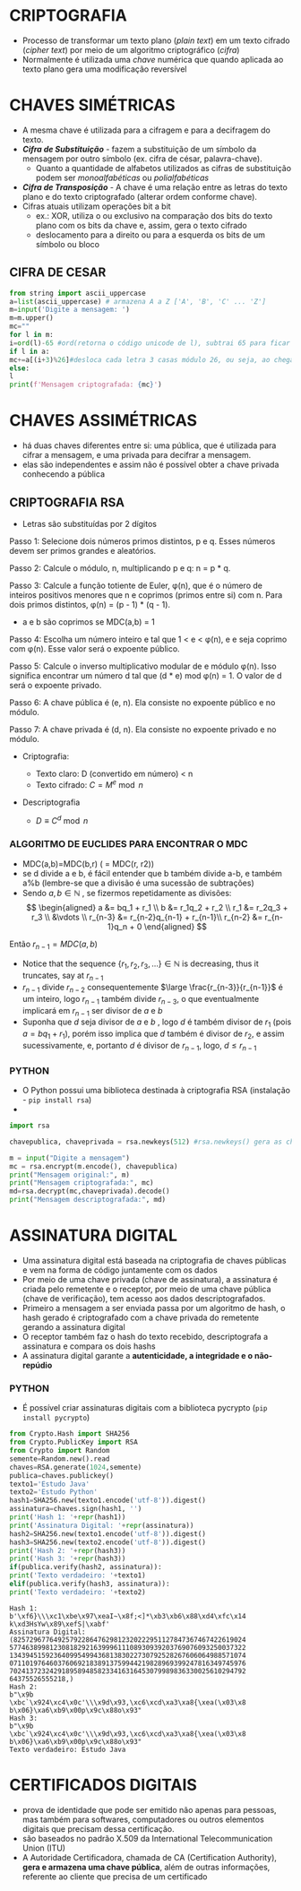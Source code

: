 # CRIPTOGRAFIA

- Processo de transformar um texto plano (*plain text*) em um texto cifrado (*cipher text*) por meio de um algoritmo criptográfico (*cifra*)
- Normalmente é utilizada uma *chave* numérica que quando aplicada ao texto plano gera uma modificação reversível

# CHAVES SIMÉTRICAS 

- A mesma chave é utilizada para a cifragem e para a decifragem do texto.
- ***Cifra de Substituição*** - fazem a substituição de um símbolo da mensagem por outro símbolo (ex. cifra de césar, palavra-chave).
	- Quanto a quantidade de alfabetos utilizados as cifras de substituição podem ser *monoalfabéticas* ou *polialfabéticas*
- ***Cifra de Transposição*** - A chave é uma relação entre as letras do texto plano e do texto criptografado (alterar ordem conforme chave).
- Cifras atuais utilizam operações bit a bit
	- ex.: XOR, utiliza o ou exclusivo na comparação dos bits do texto plano com os bits da chave e, assim, gera o texto cifrado
	- deslocamento para a direito ou para a esquerda os bits de um símbolo ou bloco

## CIFRA DE CESAR

```PYTHON
from string import ascii_uppercase
a=list(ascii_uppercase) # armazena A a Z ['A', 'B', 'C' ... 'Z']
m=input('Digite a mensagem: ')
m=m.upper()
mc=""
for l in m:
i=ord(l)-65 #ord(retorna o código unicode de l), subtrai 65 para ficar no intervalo 0 a 25 (A = 65)
if l in a:
mc+=a[(i+3)%26]#desloca cada letra 3 casas módulo 26, ou seja, ao chegar em Z volta para A
else:
l
print(f'Mensagem criptografada: {mc}')
```

# CHAVES ASSIMÉTRICAS

- há duas chaves diferentes entre si: uma pública, que é utilizada para cifrar a mensagem, e uma privada para decifrar a mensagem.
- elas são independentes e assim não é possível obter a chave privada conhecendo a pública


## CRIPTOGRAFIA RSA 

- Letras são substituídas por 2 dígitos 

Passo 1: Selecione dois números primos distintos, p e q. Esses números devem ser primos grandes e aleatórios.

Passo 2: Calcule o módulo, n, multiplicando p e q: n = p * q.

Passo 3: Calcule a função totiente de Euler, φ(n), que é o número de inteiros positivos menores que n e coprimos (primos entre si) com n. Para dois primos distintos, φ(n) = (p - 1) * (q - 1).
- a e b são coprimos se MDC(a,b) = 1

Passo 4: Escolha um número inteiro e tal que 1 < e < φ(n), e e seja coprimo com φ(n). Esse valor será o expoente público.

Passo 5: Calcule o inverso multiplicativo modular de e módulo φ(n). Isso significa encontrar um número d tal que (d * e) mod φ(n) = 1. O valor de d será o expoente privado.

Passo 6: A chave pública é (e, n). Ela consiste no expoente público e no módulo.

Passo 7: A chave privada é (d, n). Ela consiste no expoente privado e no módulo.

- Criptografia:
	- Texto claro: D (convertido em número) < n
	- Texto cifrado: $C = M^e \bmod n$   

- Descriptografia
	- $D \equiv C^d \bmod n$ 

### ALGORITMO DE EUCLIDES PARA ENCONTRAR O MDC

- MDC(a,b)=MDC(b,r) ( = MDC(r, r2))
- se d divide a e b, é fácil entender que b também divide a-b, e também a%b (lembre-se que a divisão é uma sucessão de subtrações)
- Sendo $a, b \in \mathbb{N}$ , se fizermos repetidamente as divisões:
$$
\begin{aligned}
a &= bq_1 + r_1 \\
b &= r_1q_2 + r_2 \\
r_1 &= r_2q_3 + r_3 \\
&\vdots \\
r_{n-3} &= r_{n-2}q_{n-1} + r_{n-1}\\
r_{n-2} &= r_{n-1}q_n + 0
\end{aligned}
$$

Então $r_{n-1} = MDC(a,b)$


- Notice that the sequence $\{r_1,r_2, r_3, \ldots\} \in \mathbb{N}$ is decreasing, thus it truncates, say at $r_{n-1}$
- $r_{n-1}$ divide $r_{n-2}$ consequentemente $\large \frac{r_{n-3}}{r_{n-1}}$ é um inteiro, logo $r_{n-1}$ também divide $r_{n-3}$, o que eventualmente implicará em $r_{n-1}$ ser divisor de $a$ e $b$
- Suponha que $d$ seja divisor de $a$ e $b$ , logo $d$ é também divisor de $r_{1}$ (pois $a = bq_1 + r_{1}$), porém isso implica que $d$ também é divisor de $r_2$, e assim sucessivamente, e, portanto $d$ é divisor de $r_{n-1}$, logo, $d \leq r_{n-1}$   

### PYTHON
- O Python possui uma biblioteca destinada à criptografia RSA (instalação - `pip install rsa`)
-
```python
import rsa

chavepublica, chaveprivada = rsa.newkeys(512) #rsa.newkeys() gera as chaves

m = input("Digite a mensagem")
mc = rsa.encrypt(m.encode(), chavepublica)
print("Mensagem original:", m)
print("Mensagem criptografada:", mc)
md=rsa.decrypt(mc,chaveprivada).decode()
print("Mensagem descriptografada:", md)
```


# ASSINATURA DIGITAL

- Uma assinatura digital está baseada na criptografia de chaves públicas e vem na forma de código juntamente com os dados
- Por meio de uma chave privada (chave de assinatura), a assinatura é criada pelo remetente e o receptor, por meio de uma chave pública (chave de verificação), tem acesso aos dados descriptografados.
- Primeiro a mensagem a ser enviada passa por um algoritmo de hash, o hash gerado é criptografado com a chave privada do remetente gerando a assinatura digital 
- O receptor também faz o hash do texto recebido, descriptografa a assinatura e compara os dois hashs
- A assinatura digital garante a **autenticidade, a integridade e o não-repúdio**

### PYTHON
- É possível criar assinaturas digitais com a biblioteca pycrypto (`pip install pycrypto`)

```python
from Crypto.Hash import SHA256
from Crypto.PublicKey import RSA
from Crypto import Random
semente=Random.new().read
chaves=RSA.generate(1024,semente)
publica=chaves.publickey()
texto1='Estudo Java'
texto2='Estudo Python'
hash1=SHA256.new(texto1.encode('utf-8')).digest()
assinatura=chaves.sign(hash1, '')
print('Hash 1: '+repr(hash1))
print('Assinatura Digital: '+repr(assinatura))
hash2=SHA256.new(texto1.encode('utf-8')).digest()
hash3=SHA256.new(texto2.encode('utf-8')).digest()
print('Hash 2: '+repr(hash3))
print('Hash 3: '+repr(hash3))
if(publica.verify(hash2, assinatura)):
print('Texto verdadeiro: '+texto1)
elif(publica.verify(hash3, assinatura)):
print('Texto verdadeiro: '+texto2)
```

```output
Hash 1:
b'\xf6}\\\xc1\xbe\x97\xeaI~\x8f;<]*\xb3\xb6\x88\xd4\xfc\x14
k\xd3HsYw\x89\xefS|\xabf'
Assinatura Digital:
(8257296776492579228647629812320222951127847367467422619024
57746389981230818292163999611108930939203769076093250037322
13439451592364099549943681383022730792528267606064988571074
07110197646037606921838913759944219828969399247816349745976
70241372324291895894858233416316453079989836330025610294792
64375526555218,)
Hash 2:
b"\x9b
\xbc`\x924\xc4\x0c'\\\x9d\x93,\xc6\xcd\xa3\xa8{\xea(\x03\x8
b\x06}\xa6\xb9\x00p\x9c\x88o\x93"
Hash 3:
b"\x9b
\xbc`\x924\xc4\x0c'\\\x9d\x93,\xc6\xcd\xa3\xa8{\xea(\x03\x8
b\x06}\xa6\xb9\x00p\x9c\x88o\x93"
Texto verdadeiro: Estudo Java
```

# CERTIFICADOS DIGITAIS

- prova de identidade que pode ser emitido não apenas para pessoas, mas também para softwares, computadores ou outros elementos digitais que precisam dessa certificação.
- são baseados no padrão X.509 da International Telecommunication Union (ITU) 
- A Autoridade Certificadora, chamada de CA (Certification Authority), **gera e armazena uma chave pública**, além de outras informações, referente ao cliente que precisa de um certificado